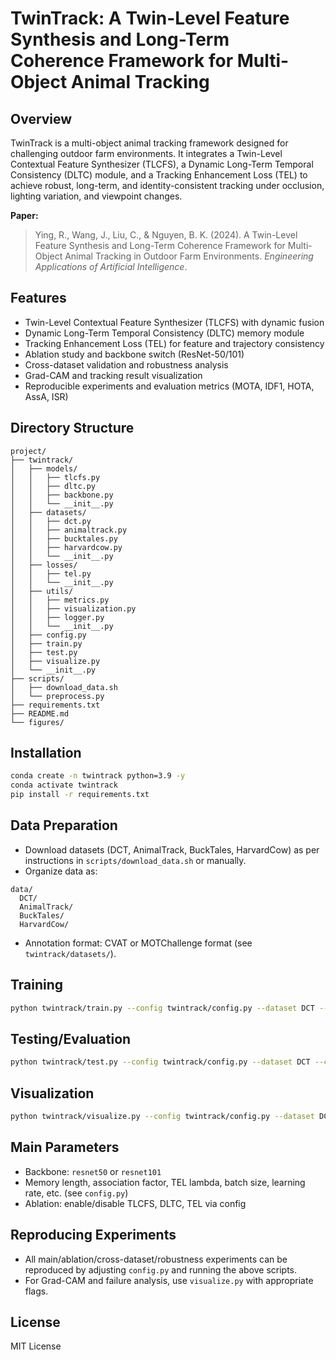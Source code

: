 # TwinTrack: A Twin-Level Feature Synthesis and Long-Term Coherence Framework for Multi-Object Animal Tracking

## Overview
TwinTrack is a multi-object animal tracking framework designed for challenging outdoor farm environments. It integrates a Twin-Level Contextual Feature Synthesizer (TLCFS), a Dynamic Long-Term Temporal Consistency (DLTC) module, and a Tracking Enhancement Loss (TEL) to achieve robust, long-term, and identity-consistent tracking under occlusion, lighting variation, and viewpoint changes.

**Paper:**
> Ying, R., Wang, J., Liu, C., & Nguyen, B. K. (2024). A Twin-Level Feature Synthesis and Long-Term Coherence Framework for Multi-Object Animal Tracking in Outdoor Farm Environments. *Engineering Applications of Artificial Intelligence*.

## Features
- Twin-Level Contextual Feature Synthesizer (TLCFS) with dynamic fusion
- Dynamic Long-Term Temporal Consistency (DLTC) memory module
- Tracking Enhancement Loss (TEL) for feature and trajectory consistency
- Ablation study and backbone switch (ResNet-50/101)
- Cross-dataset validation and robustness analysis
- Grad-CAM and tracking result visualization
- Reproducible experiments and evaluation metrics (MOTA, IDF1, HOTA, AssA, ISR)

## Directory Structure
```
project/
├── twintrack/
│   ├── models/
│   │   ├── tlcfs.py
│   │   ├── dltc.py
│   │   ├── backbone.py
│   │   └── __init__.py
│   ├── datasets/
│   │   ├── dct.py
│   │   ├── animaltrack.py
│   │   ├── bucktales.py
│   │   ├── harvardcow.py
│   │   └── __init__.py
│   ├── losses/
│   │   ├── tel.py
│   │   └── __init__.py
│   ├── utils/
│   │   ├── metrics.py
│   │   ├── visualization.py
│   │   ├── logger.py
│   │   └── __init__.py
│   ├── config.py
│   ├── train.py
│   ├── test.py
│   ├── visualize.py
│   └── __init__.py
├── scripts/
│   ├── download_data.sh
│   └── preprocess.py
├── requirements.txt
├── README.md
└── figures/
```

## Installation
```bash
conda create -n twintrack python=3.9 -y
conda activate twintrack
pip install -r requirements.txt
```

## Data Preparation
- Download datasets (DCT, AnimalTrack, BuckTales, HarvardCow) as per instructions in `scripts/download_data.sh` or manually.
- Organize data as:
```
data/
  DCT/
  AnimalTrack/
  BuckTales/
  HarvardCow/
```
- Annotation format: CVAT or MOTChallenge format (see `twintrack/datasets/`).

## Training
```bash
python twintrack/train.py --config twintrack/config.py --dataset DCT --backbone resnet101
```

## Testing/Evaluation
```bash
python twintrack/test.py --config twintrack/config.py --dataset DCT --checkpoint <path_to_ckpt>
```

## Visualization
```bash
python twintrack/visualize.py --config twintrack/config.py --dataset DCT --checkpoint <path_to_ckpt> --mode gradcam
```

## Main Parameters
- Backbone: `resnet50` or `resnet101`
- Memory length, association factor, TEL lambda, batch size, learning rate, etc. (see `config.py`)
- Ablation: enable/disable TLCFS, DLTC, TEL via config

## Reproducing Experiments
- All main/ablation/cross-dataset/robustness experiments can be reproduced by adjusting `config.py` and running the above scripts.
- For Grad-CAM and failure analysis, use `visualize.py` with appropriate flags.

<!-- ## Citation
```
@article{Ying2024TwinTrack,
  title={A Twin-Level Feature Synthesis and Long-Term Coherence Framework for Multi-Object Animal Tracking in Outdoor Farm Environments},
  author={Ying, Renhui and Wang, Jinjin and Liu, Chongxiao and Nguyen, Bao Kha},
  journal={Engineering Applications of Artificial Intelligence},
  year={2024}
}
``` -->

## License
MIT License 